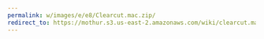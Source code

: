```yaml
---
permalink: w/images/e/e8/Clearcut.mac.zip/
redirect_to: https://mothur.s3.us-east-2.amazonaws.com/wiki/clearcut.mac.zip
---
```


